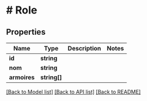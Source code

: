 # # Role

## Properties

Name | Type | Description | Notes
------------ | ------------- | ------------- | -------------
**id** | **string** |  |
**nom** | **string** |  |
**armoires** | **string[]** |  |

[[Back to Model list]](../../README.md#models) [[Back to API list]](../../README.md#endpoints) [[Back to README]](../../README.md)
